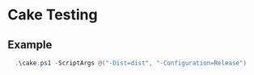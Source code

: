 # Cake Testing
## Example
```PowerShell
  .\cake.ps1 -ScriptArgs @("-Dist=dist", "-Configuration=Release")
```

